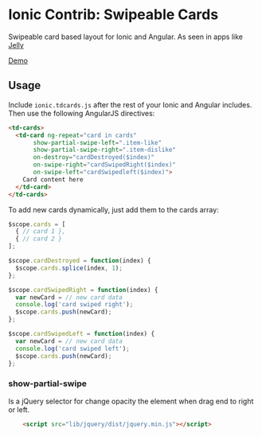 Ionic Contrib: Swipeable Cards
===================

Swipeable card based layout for Ionic and Angular. As seen in apps like [Jelly](http://jelly.co/)

[Demo](http://codepen.io/ionic/pen/nxEdH)

## Usage

Include `ionic.tdcards.js` after the rest of your Ionic and Angular includes. Then use the following AngularJS directives:

```html
<td-cards>
  <td-card ng-repeat="card in cards"
       show-partial-swipe-left=".item-like"
       show-partial-swipe-right=".item-dislike"
       on-destroy="cardDestroyed($index)"
       on-swipe-right="cardSwipedRight($index)"
       on-swipe-left="cardSwipedleft($index)">
    Card content here
  </td-card>
</td-cards>
```

To add new cards dynamically, just add them to the cards array:

```javascript
$scope.cards = [
  { // card 1 },
  { // card 2 }
];

$scope.cardDestroyed = function(index) {
  $scope.cards.splice(index, 1);
};

$scope.cardSwipedRight = function(index) {
  var newCard = // new card data
  console.log('card swiped right');
  $scope.cards.push(newCard);
};

$scope.cardSwipedLeft = function(index) {
  var newCard = // new card data
  console.log('card swiped left');
  $scope.cards.push(newCard);
};
```

### show-partial-swipe

Is a jQuery selector for change opacity the element when drag end to right or left.

```html
    <script src="lib/jquery/dist/jquery.min.js"></script>
```

